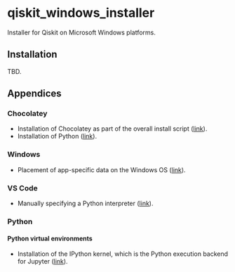 # qiskit_windows_installer
Installer for Qiskit on Microsoft Windows platforms.
## Installation
TBD.

## Appendices
### Chocolatey
* Installation of Chocolatey as part of the overall install script ([link](https://haricodes.com/chocolatey-windows-setup)).
* Installation of Python ([link](https://python-docs.readthedocs.io/en/latest/starting/install3/win.html)).
### Windows
* Placement of app-specific data on the Windows OS ([link](https://gist.github.com/ryangoree/67c26bad170f299eec43622038b79512)).
### VS Code
* Manually specifying a Python interpreter ([link](https://code.visualstudio.com/docs/python/environments#_manually-specify-an-interpreter
)).
### Python
#### Python virtual environments
* Installation of the IPython kernel, which is the Python execution backend for Jupyter ([link](https://ipython.readthedocs.io/en/stable/install/kernel_install.html)).